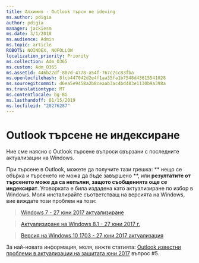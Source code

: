 ```yaml
---
title: Алхимия - Outlook търси не idexing
ms.author: pdigia
author: pdigia
manager: jackiesm
ms.date: 3/1/2018
ms.audience: Admin
ms.topic: article
ROBOTS: NOINDEX, NOFOLLOW
localization_priority: Priority
ms.collection: Adm_O365
ms.custom: Adm_O365
ms.assetid: 446b22df-807d-4778-a54f-767c2cc83fba
ms.openlocfilehash: 8fcb447042d2e4f1aa35fa1b7548d43615541028
ms.sourcegitcommit: d6ea5e9458a2b8ceaab3ac4bd483e1130b9a398a
ms.translationtype: MT
ms.contentlocale: bg-BG
ms.lasthandoff: 01/15/2019
ms.locfileid: "28276287"
---
```

# <a name="outlook-search-not-indexing"></a>Outlook търсене не индексиране

Ние сме наясно с Outlook търсене въпроси свързани с последните актуализации на Windows.
  
При търсене в Outlook, можете да получите тази грешка: ** нещо се обърка и търсенето не можа да бъде завършено **, или **резултатите от търсенето може да са непълни, защото съобщенията още се индексират**. Уговорката е била издадена като актуализиране по избор в Windows. Моля инсталирайте съответстващ на версията на Windows, вие виждате този проблем на този: 
  
> [Windows 7 - 27 юни 2017 актуализиране](https://support.office.com/article/https://support.microsoft.com/kb/4022168.aspx)
    
> [Актуализиране на Windows 8.1 - 27 юни 2017 г.](https://support.office.com/article/https://support.microsoft.com/kb/4022720.aspx)
    
> [Версия на Windows 10 1703 - 27 юни 2017 актуализация](https://support.office.com/article/https://support.microsoft.com/kb/4022716.aspx)
    
За най-новата информация, моля, вижте статията: [Outlook известни проблеми в актуализации на защитата юни 2017](https://support.office.com/article/https://support.office.com/en-us/article/Outlook-known-issues-in-the-June-2017-security-updates-3F6DBFFD-8505-492D-B19F-B3B89369ED9B.aspx) въпрос #5. 
  

